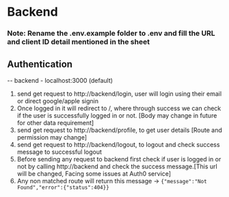 # Backend

### Note: Rename the .env.example folder to .env and fill the URL and client ID detail mentioned in the sheet

## Authentication

-- backend - localhost:3000 (default)

1. send get request to http://backend/login, user will login using their email or direct google/apple signin
2. Once logged in it will redirect to /, where through success we can check if the user is successfully logged in or not. [Body may change in future for other data requirement]
3. send get request to http://backend/profile, to get user details [Route and permission may change]
4. send get request to http://backend/logout, to logout and check success message to successful logout
5. Before sending any request to backend first check if user is logged in or not by calling http://backend and check the success message.[This url will be changed, Facing some issues at Auth0 service]
6. Any non matched route will return this message -> `{"message":"Not Found","error":{"status":404}}`